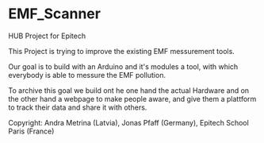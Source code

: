 # EMF_Scanner
HUB Project for Epitech


This Project is trying to improve the existing EMF messurement tools. 

Our goal is to build with an Arduino and it's modules a tool, with which everybody is able to messure the EMF pollution. 

To archive this goal we build ont he one hand the actual Hardware and on the other hand a webpage to make people aware, and give them a plattform to track their data and share it with others.

Copyright: Andra Metrina (Latvia), Jonas Pfaff (Germany), Epitech School Paris (France)
